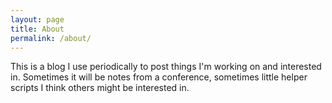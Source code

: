 ```yaml
---
layout: page
title: About
permalink: /about/
---
```


This is a blog I use periodically to post things I'm working on and interested
in. Sometimes it will be notes from a conference, sometimes little helper
scripts I think others might be interested in.
